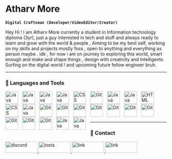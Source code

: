 # Atharv More

**`Digital Craftsman (Developer/VideoEditor/Creator)`**

Hey Hi ! I am Atharv More currently a student in Information technology diploma (3yr), just a guy interested in tech and stuff and always ready to learn and grow with the world & people , Aiming to be my best self, working on my skills and projects mostly foss , open to anything and everything as person maybe . idk , for now i am on journey to exploring this world, smart enough and make and shape things , design with creativity and  Intelligents. Surfing on the digital world ! and upcoming future fellow engineer bruh.     

---

### 🧰 Languages and Tools


<img align="left" alt="Java" width="40px" style="padding-right:10px;" src="https://cdn.jsdelivr.net/gh/devicons/devicon/icons/python/python-original.svg"/>
<img align="left" alt="Java" width="40px" style="padding-right:10px;" src="https://cdn.jsdelivr.net/gh/devicons/devicon/icons/flutter/flutter-original.svg"/>
<img align="left" alt="Java" width="40px" style="padding-right:10px;" src="https://cdn.jsdelivr.net/gh/devicons/devicon/icons/dart/dart-original.svg"/>
<img align="left" alt="Java" width="40px" style="padding-right:10px;" src="https://cdn.jsdelivr.net/gh/devicons/devicon/icons/linux/linux-original.svg">
<img align="left" alt="CSS" width="40px" style="padding-right:10px;" src="https://cdn.jsdelivr.net/gh/devicons/devicon/icons/debian/debian-original.svg">
<img align="left" alt="Git" width="40px" style="padding-right:10px;" src="https://cdn.jsdelivr.net/gh/devicons/devicon/icons/vim/vim-original.svg"/>
<img align="left" alt="Java" width="40px" style="padding-right:10px;" src="https://cdn.jsdelivr.net/gh/devicons/devicon/icons/sqlite/sqlite-original.svg"/>
<img align="left" alt="Java" width="40px" style="padding-right:10px;" src="https://cdn.jsdelivr.net/gh/devicons/devicon/icons/javascript/javascript-original.svg">
<img align="left" alt="HTML" width="40px" style="padding-right:10px;" src="https://cdn.jsdelivr.net/gh/devicons/devicon/icons/html5/html5-plain.svg" />
<img align="left" alt="CSS" width="40px" style="padding-right:10px;" src="https://cdn.jsdelivr.net/gh/devicons/devicon/icons/css3/css3-plain.svg"/>
<img align="left" alt="Java" width="40px" style="padding-right:10px;" src="https://www.vectorlogo.zone/logos/firebase/firebase-icon.svg">
<img align="left" alt="Git" width="40px" style="padding-right:10px;" src="https://cdn.jsdelivr.net/gh/devicons/devicon/icons/git/git-original.svg" />
<img align="left" alt="Git" width="40px" style="padding-right:10px;" src="https://cdn.jsdelivr.net/gh/devicons/devicon/icons/nginx/nginx-original.svg"/>
<img align="left" alt="Git" width="40px" style="padding-right:10px;" src="https://cdn.jsdelivr.net/gh/devicons/devicon/icons/figma/figma-original.svg"/>
<img align="left" alt="Git" width="40px" style="padding-right:10px;" src="https://cdn.jsdelivr.net/gh/devicons/devicon/icons/android/android-plain-wordmark.svg"/>
<img align="left" alt="Git" width="40px" style="padding-right:10px;" src="https://cdn.jsdelivr.net/gh/devicons/devicon/icons/androidstudio/androidstudio-original.svg"/>

<br><br/>
<img align="left" alt="Git" width="40px" style="padding-right:10px;" src="https://www.vectorlogo.zone/logos/tensorflow/tensorflow-icon.svg"/>
<img align="left" alt="Git" width="40px" style="padding-right:10px;" src="https://cdn.jsdelivr.net/gh/devicons/devicon/icons/php/php-original.svg"/>
<img align="left" alt="Git" width="40px" style="padding-right:10px;" src="https://cdn.jsdelivr.net/gh/devicons/devicon/icons/vscode/vscode-original.svg"/>
<img align="left" alt="Git" width="40px" style="padding-right:10px;" src="https://cdn.jsdelivr.net/gh/devicons/devicon/icons/c/c-original.svg"/>
<img align="left" alt="Git" width="40px" style="padding-right:10px;" src="https://cdn.jsdelivr.net/gh/devicons/devicon/icons/gradle/gradle-plain.svg"/>
<img align="left" alt="Java" width="40px" style="padding-right:10px;" src="https://cdn.jsdelivr.net/gh/devicons/devicon/icons/django/django-plain.svg">
<img align="left" alt="Java" width="40px" style="padding-right:10px;" src="https://cdn.jsdelivr.net/gh/devicons/devicon/icons/bash/bash-original.svg"/>
<!--img align="left" alt="Java" width="40px" style="padding-right:10px;" src="https://cdn.jsdelivr.net/gh/devicons/devicon/icons/jupyter/jupyter-original.svg"/-->
<br><br/>

---

### 💬 Contact

<a href="https://discord.com/users/77963055128693964" rel="nofollow"> <img src="https://custom-icon-badges.demolab.com/badge/-Discord-purple?style=for-the-badge&logo=comment-&logoColor=black" alt="discord" style="max-width: 100%" width="100" height="35"> </a>
<a href="https://www.instagram.com/atharv_more3/" rel="nofollow"> <img src="https://custom-icon-badges.demolab.com/badge/-Instagram-F25278?style=for-the-badge&logo=&logoColor=white" alt="insta" style="max-width: 100%;" width="100" height="35"> </a>
<a href="https://www.linkedin.com/in/atharv-more-409a5a240/" rel="nofollow"><img src="https://custom-icon-badges.demolab.com/badge/-Linkedin-darkblue?style=for-the-badge&logo=&logoColor=white" alt="link" style="max-width: 100%" width="100" height="35"/> </a>
<a href="https://twitter.com/AtharvM46335572" rel="nofollow"><img src="https://custom-icon-badges.demolab.com/badge/-twitter-blue?style=for-the-badge&logo=&logoColor=white" alt="link" style="max-width: 100%" width="100" height="35"/> </a>








